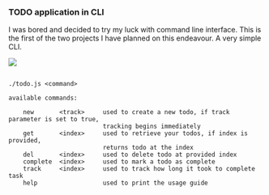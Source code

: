 ### TODO application in CLI

I was bored and decided to try my luck with command line interface. This is the first of the two projects I have planned on this endeavour. A very simple CLI.

<img src="https://i.imgur.com/5eATRL1.png" />

```console

./todo.js <command>

available commands:

    new       <track>     used to create a new todo, if track parameter is set to true,
                          tracking begins immediately
    get       <index>     used to retrieve your todos, if index is provided,
                          returns todo at the index
    del       <index>     used to delete todo at provided index
    complete  <index>     used to mark a todo as complete
    track     <index>     used to track how long it took to complete task
    help                  used to print the usage guide

```
